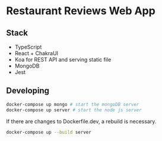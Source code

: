 # Restaurant Reviews Web App

## Stack
- TypeScript
- React + ChakraUI
- Koa for REST API and serving static file
- MongoDB
- Jest

## Developing
```sh
docker-compose up mongo # start the mongoDB server
docker-compose up server # start the node js server
```

If there are changes to Dockerfile.dev, a rebuild is necessary.
```sh
docker-compose up --build server
```

